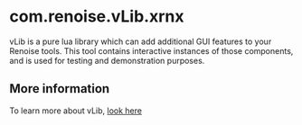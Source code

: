 # com.renoise.vLib.xrnx

vLib is a pure lua library which can add additional GUI features to your Renoise tools. This tool contains  interactive instances of those components, and is used for testing and demonstration purposes.

## More information

To learn more about vLib, [look here](/vLib/README.md) 
